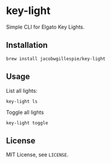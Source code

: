 # key-light

Simple CLI for Elgato Key Lights.

## Installation

```
brew install jacobwgillespie/key-light
```

## Usage

List all lights:

```
key-light ls
```

Toggle all lights

```
key-light toggle
```

## License

MIT License, see `LICENSE`.
